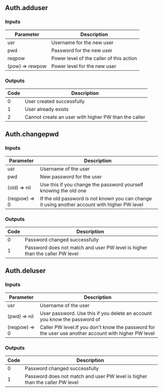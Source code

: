 ## Auth.adduser
### Inputs
| Parameter       | Description                              |
|-----------------|------------------------------------------|
| usr             | Username for the new user                |
| pwd             | Password for the new user                |
| reqpow          | Power level of the caller of this action |
| (pow) => rewpow | Power level for the new user             |

### Outputs
| Code | Description                                          |
|------|------------------------------------------------------|
| 0    | User created successfully                            |
| 1    | User already exists                                  |
| 2    | Cannot create an user with higher PW than the caller |


## Auth.changepwd
### Inputs
| Parameter     | Description                                                                                   |
|---------------|-----------------------------------------------------------------------------------------------|
| usr           | Username of the user                                                                          |
| pwd           | New password for the user                                                                     |
| (old) => nil  | Use this if you change the password yourself knowing the old one                              |
| (reqpow) => 0 | If the old password is not known you can change it using another account with higher PW level |

### Outputs
| Code | Description                                                                  |
|------|------------------------------------------------------------------------------|
| 0    | Password changed successfully                                                |
| 1    | Password does not match and user PW level is higher than the caller PW level |


## Auth.deluser
### Inputs
| Parameter     | Description                                                                                          |
|---------------|------------------------------------------------------------------------------------------------------|
| usr           | Username of the user                                                                                 |
| (pwd) => nil  | User password. Use this if you delete an account you know the password of                            |
| (reqpow) => 0 | Caller PW level.If you don't know the password for the user use another account with higher PW level |

### Outputs
| Code | Description                                                                  |
|------|------------------------------------------------------------------------------|
| 0    | Password changed successfully                                                |
| 1    | Password does not match and user PW level is higher than the caller PW level |